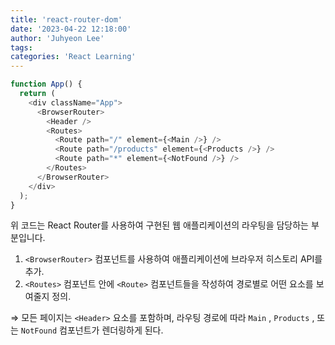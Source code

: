 ```yaml
---
title: 'react-router-dom'
date: '2023-04-22 12:18:00'
author: 'Juhyeon Lee'
tags: 
categories: 'React Learning'
---
```


```javascript
function App() {
  return (
    <div className="App">
      <BrowserRouter>
        <Header />
        <Routes>
          <Route path="/" element={<Main />} />
          <Route path="/products" element={<Products />} />
          <Route path="*" element={<NotFound />} />
        </Routes>
      </BrowserRouter>
    </div>
  );
}
```


위 코드는 React Router를 사용하여 구현된 웹 애플리케이션의 라우팅을 담당하는 부분입니다. 

1. `<BrowserRouter>` 컴포넌트를 사용하여 애플리케이션에 브라우저 히스토리 API를 추가.
2. `<Routes>` 컴포넌트 안에 `<Route>` 컴포넌트들을 작성하여 경로별로 어떤 요소를 보여줄지 정의.

⇒ 모든 페이지는 `<Header>` 요소를 포함하며, 
라우팅 경로에 따라 `Main` , `Products` , 또는 `NotFound` 컴포넌트가 렌더링하게 된다.

